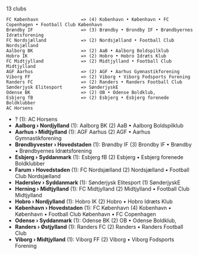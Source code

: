 13 clubs

```
FC København                => (4) Kobenhavn • København • FC Copenhagen • Football Club København
Brøndby IF                  => (3) Brøndby • Brondby IF • Brøndbyernes Idrætsforening
FC Nordsjælland             => (2) Nordsjælland • Football Club Nordsjælland
Aalborg BK                  => (2) AaB • Aalborg Boldspilklub
Hobro IK                    => (2) Hobro • Hobro Idræts Klub
FC Midtjylland              => (2) Midtjylland • Football Club Midtjylland
AGF Aarhus                  => (2) AGF • Aarhus Gymnastikforening
Viborg FF                   => (2) Viborg • Viborg Fodsports Forening
Randers FC                  => (2) Randers • Randers Football Club
Sønderjysk Elitesport       => SønderjyskE
Odense BK                   => (2) OB • Odense Boldklub,
Esbjerg fB                  => (2) Esbjerg • Esbjerg forenede Boldklubber
AC Horsens                  
```



- ? (1): AC Horsens 
- **Aalborg › Nordjylland** (1): Aalborg BK  (2) AaB • Aalborg Boldspilklub
- **Aarhus › Midtjylland** (1): AGF Aarhus  (2) AGF • Aarhus Gymnastikforening
- **Brøndbyvester › Hovedstaden** (1): Brøndby IF  (3) Brondby IF • Brøndby • Brøndbyernes Idrætsforening
- **Esbjerg › Syddanmark** (1): Esbjerg fB  (2) Esbjerg • Esbjerg forenede Boldklubber
- **Farum › Hovedstaden** (1): FC Nordsjælland  (2) Nordsjælland • Football Club Nordsjælland
- **Haderslev › Syddanmark** (1): Sønderjysk Elitesport  (1) SønderjyskE
- **Herning › Midtjylland** (1): FC Midtjylland  (2) Midtjylland • Football Club Midtjylland
- **Hobro › Nordjylland** (1): Hobro IK  (2) Hobro • Hobro Idræts Klub
- **København › Hovedstaden** (1): FC København  (4) Kobenhavn • København • Football Club København • FC Copenhagen
- **Odense › Syddanmark** (1): Odense BK  (2) OB • Odense Boldklub,
- **Randers › Østjylland** (1): Randers FC  (2) Randers • Randers Football Club
- **Viborg › Midtjylland** (1): Viborg FF  (2) Viborg • Viborg Fodsports Forening


